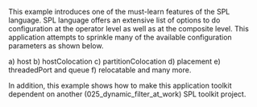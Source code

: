 This example introduces one of the must-learn features of the SPL language. SPL language offers an extensive list of options to do configuration at the operator level as well as at the composite level. This application attempts to sprinkle many of the available configuration parameters as shown below.

a) host
b) hostColocation
c) partitionColocation
d) placement
e) threadedPort and queue
f) relocatable and many more.

In addition, this example shows how to make this application toolkit dependent on another (025_dynamic_filter_at_work) SPL toolkit project.

